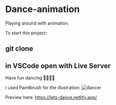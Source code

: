 # Dance-animation
Playing around with animation. 

To start this project:
## git clone <this repository>
## in VSCode open with Live Server

Have fun dancing 💃🏻🕺🏻

I used Paintbrush for the illustration: 
![dancer](https://user-images.githubusercontent.com/35815182/95192873-25498080-07d3-11eb-9fbd-8bab1e3e2b6e.png)

Preview here: https://lets-dance.netlify.app/
